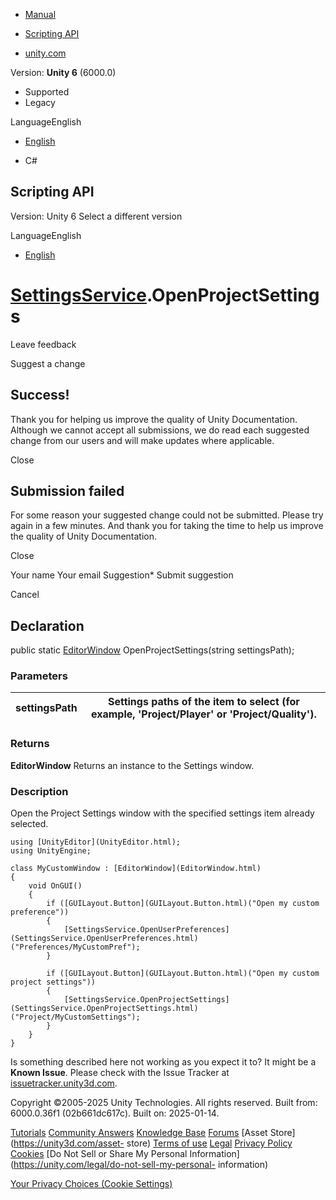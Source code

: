[ ]()

  * [Manual](../Manual/index.html)
  * [Scripting API](../ScriptReference/index.html)

  * [unity.com](https://unity.com/)

Version: **Unity 6** (6000.0)

  * Supported
  * Legacy

LanguageEnglish

  * [English]()

  * C#

[ ](https://docs.unity3d.com)

## Scripting API

Version: Unity 6 Select a different version

LanguageEnglish

  * [English]()

#  [SettingsService](SettingsService.html).OpenProjectSettings

Leave feedback

Suggest a change

## Success!

Thank you for helping us improve the quality of Unity Documentation. Although
we cannot accept all submissions, we do read each suggested change from our
users and will make updates where applicable.

Close

## Submission failed

For some reason your suggested change could not be submitted. Please <a>try
again</a> in a few minutes. And thank you for taking the time to help us
improve the quality of Unity Documentation.

Close

Your name Your email Suggestion* Submit suggestion

Cancel

[ ]()

## Declaration

public static [EditorWindow](EditorWindow.html) OpenProjectSettings(string
settingsPath);

### Parameters

settingsPath | Settings paths of the item to select (for example, 'Project/Player' or 'Project/Quality').  
---|---  
  
### Returns

**EditorWindow** Returns an instance to the Settings window.

### Description

Open the Project Settings window with the specified settings item already
selected.

    
    
    using [UnityEditor](UnityEditor.html);
    using UnityEngine;  
      
    class MyCustomWindow : [EditorWindow](EditorWindow.html)
    {
        void OnGUI()
        {
            if ([GUILayout.Button](GUILayout.Button.html)("Open my custom preference"))
            {
                [SettingsService.OpenUserPreferences](SettingsService.OpenUserPreferences.html)("Preferences/MyCustomPref");
            }  
      
            if ([GUILayout.Button](GUILayout.Button.html)("Open my custom project settings"))
            {
                [SettingsService.OpenProjectSettings](SettingsService.OpenProjectSettings.html)("Project/MyCustomSettings");
            }
        }
    }
    

Is something described here not working as you expect it to? It might be a
**Known Issue**. Please check with the Issue Tracker at
[issuetracker.unity3d.com](https://issuetracker.unity3d.com).

Copyright ©2005-2025 Unity Technologies. All rights reserved. Built from:
6000.0.36f1 (02b661dc617c). Built on: 2025-01-14.

[Tutorials](https://unity3d.com/learn) [Community
Answers](https://answers.unity3d.com) [Knowledge
Base](https://support.unity3d.com/hc/en-us)
[Forums](https://forum.unity3d.com) [Asset Store](https://unity3d.com/asset-
store) [Terms of use](https://docs.unity3d.com/Manual/TermsOfUse.html)
[Legal](https://unity.com/legal) [Privacy
Policy](https://unity.com/legal/privacy-policy)
[Cookies](https://unity.com/legal/cookie-policy) [Do Not Sell or Share My
Personal Information](https://unity.com/legal/do-not-sell-my-personal-
information)

[Your Privacy Choices (Cookie Settings)](javascript:void\(0\);)

